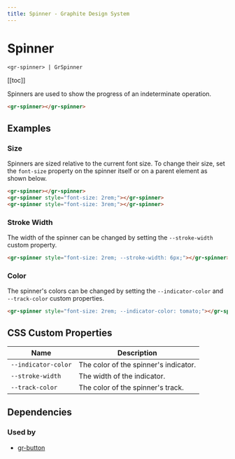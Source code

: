 ```yaml
---
title: Spinner - Graphite Design System
---
```


# Spinner

`<gr-spinner> | GrSpinner`

[[toc]]

Spinners are used to show the progress of an indeterminate operation.

<div class="example-block">
  <gr-spinner></gr-spinner>
</div>

```html
<gr-spinner></gr-spinner>
```

## Examples

### Size

Spinners are sized relative to the current font size. To change their size, set the `font-size` property on the spinner itself or on a parent element as shown below.

<div class="example-block">
  <gr-spinner></gr-spinner>
  <gr-spinner style="font-size: 2rem;"></gr-spinner>
  <gr-spinner style="font-size: 3rem;"></gr-spinner>
</div>

```html
<gr-spinner></gr-spinner>
<gr-spinner style="font-size: 2rem;"></gr-spinner>
<gr-spinner style="font-size: 3rem;"></gr-spinner>
```

### Stroke Width

The width of the spinner can be changed by setting the `--stroke-width` custom property.

<div class="example-block">
  <gr-spinner style="font-size: 2rem; --stroke-width: 6px;"></gr-spinner>
</div>

```html
<gr-spinner style="font-size: 2rem; --stroke-width: 6px;"></gr-spinner>
```

### Color

The spinner's colors can be changed by setting the `--indicator-color` and `--track-color` custom properties.

<div class="example-block">
  <gr-spinner style="font-size: 2rem; --indicator-color: tomato;"></gr-spinner>
</div>

```html
<gr-spinner style="font-size: 2rem; --indicator-color: tomato;"></gr-spinner>
```

## CSS Custom Properties

| Name                | Description                           |
| ------------------- | ------------------------------------- |
| `--indicator-color` | The color of the spinner's indicator. |
| `--stroke-width`    | The width of the indicator.           |
| `--track-color`     | The color of the spinner's track.     |

## Dependencies

### Used by

- [gr-button](/components/button)
